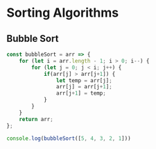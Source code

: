 # Sorting Algorithms

## Bubble Sort

```js
const bubbleSort = arr => {
	for (let i = arr.length - 1; i > 0; i--) {
		for (let j = 0; j < i; j++) {
			if(arr[j] > arr[j+1]) {
				let temp = arr[j];
				arr[j] = arr[j+1];
				arr[j+1] = temp;
			}
		}
	}
	return arr;
};

console.log(bubbleSort([5, 4, 3, 2, 1]))
```
